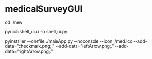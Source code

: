 # medicalSurveyGUI
cd ./new

pyuic5 shell_ui.ui -o shell_ui.py

pyinstaller --onefile ./mainApp.py --noconsole --icon ./med.ico --add-data="checkmark.png;." --add-data="leftArrow.png;." --add-data="rightArrow.png;."





<!-- import os, sys


def resource_path(relative_path):
    if hasattr(sys, '_MEIPASS'):
        return os.path.join(sys._MEIPASS, relative_path)
    return os.path.join(os.path.abspath("."), relative_path)


 icon = QtGui.QIcon()
        icon.addPixmap(QtGui.QPixmap(resource_path("checkmark.png")), QtGui.QIcon.Normal, QtGui.QIcon.Off)
  -->